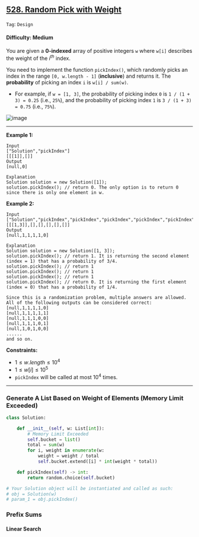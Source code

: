 ## [528. Random Pick with Weight](https://leetcode.com/problems/random-pick-with-weight)

```Tag```: ```Design```

#### Difficulty: Medium

You are given a __0-indexed__ array of positive integers ```w``` where ```w[i]``` describes the weight of the $i^{th}$ index.

You need to implement the function ```pickIndex()```, which randomly picks an index in the range ```[0, w.length - 1]``` (__inclusive__) and returns it. The __probability__ of picking an index ```i``` is ```w[i] / sum(w)```.

- For example, if ```w = [1, 3]```, the probability of picking index ```0``` is ```1 / (1 + 3) = 0.25``` (i.e., ```25%```), and the probability of picking index ```1``` is ```3 / (1 + 3) = 0.75``` (i.e., ```75%```).

![image](https://github.com/quananhle/Python/assets/35042430/c712da7d-2d11-4750-95e7-7bf3bb2d4c7c)

---

__Example 1:__
```
Input
["Solution","pickIndex"]
[[[1]],[]]
Output
[null,0]

Explanation
Solution solution = new Solution([1]);
solution.pickIndex(); // return 0. The only option is to return 0 since there is only one element in w.
```

__Example 2:__
```
Input
["Solution","pickIndex","pickIndex","pickIndex","pickIndex","pickIndex"]
[[[1,3]],[],[],[],[],[]]
Output
[null,1,1,1,1,0]

Explanation
Solution solution = new Solution([1, 3]);
solution.pickIndex(); // return 1. It is returning the second element (index = 1) that has a probability of 3/4.
solution.pickIndex(); // return 1
solution.pickIndex(); // return 1
solution.pickIndex(); // return 1
solution.pickIndex(); // return 0. It is returning the first element (index = 0) that has a probability of 1/4.

Since this is a randomization problem, multiple answers are allowed.
All of the following outputs can be considered correct:
[null,1,1,1,1,0]
[null,1,1,1,1,1]
[null,1,1,1,0,0]
[null,1,1,1,0,1]
[null,1,0,1,0,0]
......
and so on.
```

__Constraints:__

- $1 \le w.length \le 10^4$
- $1 \le w[i] \le 10^5$
- ```pickIndex``` will be called at most $10^4$ times.

---

### Generate A List Based on Weight of Elements (Memory Limit Exceeded)

```Python
class Solution:

    def __init__(self, w: List[int]):
        # Memory Limit Exceeded
        self.bucket = list()
        total = sum(w)
        for i, weight in enumerate(w:
            weight = weight / total
            self.bucket.extend([i] * int(weight * total))

    def pickIndex(self) -> int:
        return random.choice(self.bucket)

# Your Solution object will be instantiated and called as such:
# obj = Solution(w)
# param_1 = obj.pickIndex()
```

### Prefix Sums

#### Linear Search

```Python

```
